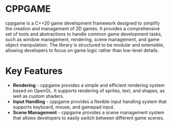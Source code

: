 # CPPGAME
cppgame is a C++20 game development framework designed to simplify the creation and management of 2D games. It provides a comprehensive set of tools and abstractions to handle common game development tasks, such as window management, rendering, scene management, and game object manipulation. The library is structured to be modular and extensible, allowing developers to focus on game logic rather than low-level details.

# Key Features
- **Rendering** - cppgame provides a simple and efficient rendering system based on OpenGL. It supports rendering of sprites, text, and shapes, as well as custom shaders.
- **Input Handling** - cppgame provides a flexible input handling system that supports keyboard, mouse, and gamepad input.
- **Scene Management** - cppgame provides a scene management system that allows developers to easily switch between different game scenes.